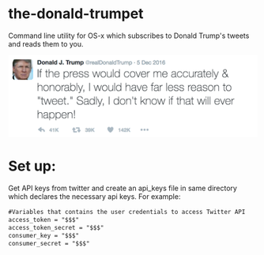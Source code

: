 # the-donald-trumpet
Command line utility for OS-x which subscribes to Donald Trump's tweets and reads them to you.

![If the press would cover me accurately & honorably, I would have far less reason to "tweet." Sadly, I don't know if that will ever happen!](https://github.com/markmliu/the-donald-trumpet/blob/master/images/ex1.png "Tweet example")


# Set up:
Get API keys from twitter and create an api_keys file in same directory which declares the necessary api keys.
For example:

~~~~
#Variables that contains the user credentials to access Twitter API
access_token = "$$$"
access_token_secret = "$$$"
consumer_key = "$$$"
consumer_secret = "$$$"
~~~~
